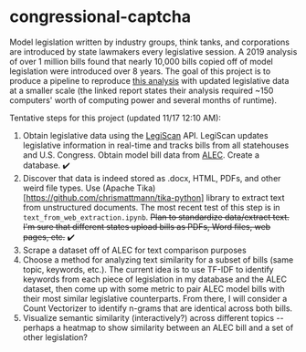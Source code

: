 # congressional-captcha

Model legislation written by industry groups, think tanks, and corporations are introduced by state lawmakers every legislative session. A 2019 analysis of over 1 million bills found that nearly 10,000 bills copied off of model legislation were introduced over 8 years. The goal of this project is to produce a pipeline to reproduce [this analysis](https://www.azcentral.com/in-depth/news/local/arizona-investigations/2019/04/04/abortion-gun-laws-stand-your-ground-model-bills-conservatives-liberal-corporate-influence-lobbyists/3361759002/) with updated legislative data at a smaller scale (the linked report states their analysis required ~150 computers' worth of computing power and several months of runtime). 

Tentative steps for this project (updated 11/17 12:10 AM): 
1. Obtain legislative data using the [LegiScan]([url](https://legiscan.com/legiscan)https://legiscan.com/legiscan) API. LegiScan updates legislative information in real-time and tracks bills from all statehouses and U.S. Congress. Obtain model bill data from [ALEC](https://alec.org/model-policy/?alec_search_term=&alec_post_type%5B%5D=model-policy&alec_year=&alec_p2p%5B%5D=&alec_meta%5B%5D=&alec_meta%5B%5D=&alec_term%5B%5D=&in_page_search=1). Create a database. ✔️
2. Discover that data is indeed stored as .docx, HTML, PDFs, and other weird file types. Use (Apache Tika)[https://github.com/chrismattmann/tika-python] library to extract text from unstructured documents. The most recent test of this step is in `text_from_web_extraction.ipynb`. ~~Plan to standardize data/extract text. I'm sure that different states upload bills as PDFs, Word files, web pages, etc.~~ ✔️
3. Scrape a dataset off of ALEC for text comparison purposes 
4. Choose a method for analyzing text similarity for a subset of bills (same topic, keywords, etc.). The current idea is to use TF-IDF to identify keywords from each piece of legislation in my database and the ALEC dataset, then come up with some metric to pair ALEC model bills with their most similar legislative counterparts. From there, I will consider a Count Vectorizer to identify n-grams that are identical across both bills. 
5. Visualize semantic similarity (interactively?) across different topics -- perhaps a heatmap to show similarity between an ALEC bill and a set of other legislation? 
